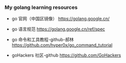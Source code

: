 ### My golang learning resources

* go 官网（中国区镜像）
  https://golang.google.cn/

* go 语言规范
  https://golang.google.cn/ref/spec

* go 命令和工具教程-github-郝林
  https://github.com/hyper0x/go_command_tutorial

* goHackers 社区-github
  https://github.com/GoHackers
